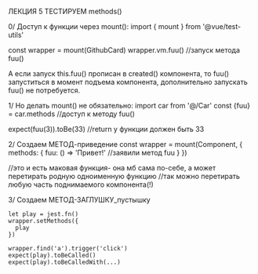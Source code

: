 ЛЕКЦИЯ 5
ТЕСТИРУЕМ methods()

0/  Доступ к функции через mount():
import { mount } from '@vue/test-utils'

const wrapper = mount(GithubCard)
wrapper.vm.fuu()              //запуск метода fuu()


А если запуск this.fuu() прописан в created() компонента, то  fuu() запуститься в момент подъема компонента, дополнительно запускать fuu() не потребуется.


1/ Но делать mount() не обязательно:
import car from '@/Car'
const {fuu} = car.methods   //доступ к методу fuu()

expect(fuu(3)).toBe(33)    //return у функции должен быть 33





2/ Создаем МЕТОД-приведение
const wrapper = mount(Component, {
  methods: {
    fuu: () => 'Привет!'   //заявили метод fuu
  } 
}) 
 
//это и есть маковая функция- она мб сама по-себе, а может перетирать родную одноименную функцию
//так можно перетирать любую часть поднимаемого компонента(!)






3/ Создаем МЕТОД-ЗАГЛУШКУ_пустышку

    let play = jest.fn()
    wrapper.setMethods({
      play
    })

    wrapper.find('a').trigger('click')
    expect(play).toBeCalled()
    expect(play).toBeCalledWith(...)






























